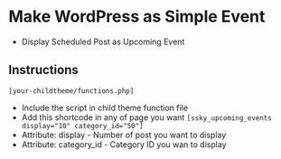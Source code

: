 # Make WordPress as Simple Event
* Display Scheduled Post as Upcoming Event

## Instructions
`[your-childtheme/functions.php]`
* Include the script in child theme function file<br/>
* Add this shortcode in any of page you want `[ssky_upcoming_events display="10" category_id="50"]`
* Attribute: display - Number of post you want to display
* Attribute: category_id - Category ID you wan to display
